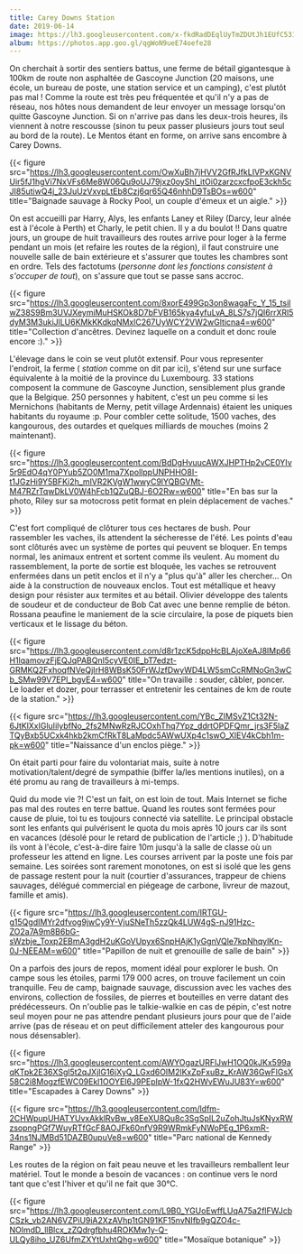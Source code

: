 ```yaml
---
title: Carey Downs Station
date: 2019-06-14
image: https://lh3.googleusercontent.com/x-fkdRadDEqlUyTmZDUtJh1EUfC5316ybPHJEoHwA6UMmADXevQRDNs4qFCLRWVUV0Deqxlx0I2uNln_2NiYaTiw-ZSt2FkHjPJ_meC9GZunwTpuJ3bgPpydtLk7sSUA0TaANEQE8zs=w600
album: https://photos.app.goo.gl/qgWoN9ueE74oefe28
---
```



On cherchait à sortir des sentiers battus, une ferme de bétail gigantesque à 100km de route non asphaltée de Gascoyne Junction (20 maisons, une école, un bureau de poste, une station service et un camping), c'est plutôt pas mal ! Comme la route est très peu fréquentée et qu'il n'y a pas de réseau, nos hôtes nous demandent de leur envoyer un message lorsqu'on quitte Gascoyne Junction. Si on n'arrive pas dans les deux-trois heures, ils viennent à notre rescousse (sinon tu peux passer plusieurs jours tout seul au bord de la route). Le Mentos étant en forme, on arrive sans encombre à Carey Downs. 

{{< figure src="https://lh3.googleusercontent.com/OwXuBh7jHVV2GfRJfkLIVPxKGNVUir5fJ1hgVi7NxVFs6Me8W06Qu9oUJ79jxz0oyShI_itOi0zarzcxcfpoE3ckh5cJI85utiwQ4j_23JuUzVxvpLtEb8Czj6qr65Q46nhhD9TsBOs=w600" title="Baignade sauvage à Rocky Pool, un couple d'émeux et un aigle." >}}

On est accueilli par Harry, Alys, les enfants Laney et Riley (Darcy, leur aînée est à l'école à Perth) et Charly, le petit chien. Il y a du boulot !! Dans quatre jours, un groupe de huit travailleurs des routes arrive pour loger à la ferme pendant un mois (et refaire les routes de la région), il faut construire une nouvelle salle de bain extérieure et s'assurer que toutes les chambres sont en ordre. Tels des factotums (*personne dont les fonctions consistent à s'occuper de tout*), on s'assure que tout se passe sans accroc.

{{< figure src="https://lh3.googleusercontent.com/8xorE499Gp3on8wagaFc_Y_15_tsilwZ38S9Bm3UVJXeymiMuHSKOk8D7bFVB165kya4yfuLvA_8LS7s7jQI6rrXRl5dyM3M3ukiJlLU6KMkKKdkqNMxlC267UyWCY2VW2wGlticna4=w600" title="Collection d'ancêtres. Devinez laquelle on a conduit et donc roule encore :)." >}}

L'élevage dans le coin se veut plutôt extensif. Pour vous representer l'endroit, la ferme ( *station* comme on dit par ici), s'étend sur une surface équivalente à la moitié de la province du Luxembourg. 33 stations composent la commune de Gascoyne Junction, sensiblement plus grande que la Belgique. 250 personnes y habitent, c'est un peu comme si les Mernichons (habitants de Merny, petit village Ardennais) étaient les uniques habitants du royaume :p. Pour combler cette solitude, 1500 vaches, des kangourous, des outardes et quelques milliards de mouches (moins 2 maintenant).

{{< figure src="https://lh3.googleusercontent.com/BdDgHvuucAWXJHPTHp2vCE0YIv5r9EdO4qY0PYub5ZO0M1ma7XpollppUNPHHO8I-t1JGzHi9Y5BFKi2h_mlVR2KVgW1wwyC9lYQBGVMt-M47RZrTqwDkLV0W4hFcb1QZuQBJ-6O2Rw=w600" title="En bas sur la photo, Riley sur sa motocross petit format en plein déplacement de vaches." >}}

C'est fort compliqué de clôturer tous ces hectares de bush. Pour rassembler les vaches, ils attendent la sécheresse de l'été.  Les points d'eau sont clôturés avec un système de portes qui peuvent se bloquer. En temps normal, les animaux entrent et sortent comme ils veulent. Au moment du rassemblement, la porte de sortie est bloquée, les vaches se retrouvent enfermées dans un petit enclos et il n'y a "plus qu'à" aller les chercher... On aide à la construction de nouveaux enclos. Tout est métallique et heavy design pour résister aux termites et au bétail. Olivier développe des talents de soudeur et de conducteur de Bob Cat avec une benne remplie de béton. Rossana peaufine le maniement de la scie circulaire, la pose de piquets bien verticaux et le lissage du béton.

{{< figure src="https://lh3.googleusercontent.com/d8r1zcK5dppHcBLAjoXeAJ8lMp66H1lqamovzFjEQJqPABQnI5cyVE0IE_bT7edzt-GRMKQ2FxhoqfNVeQjIrH8WBsK50FrWJzfDwyWD4LW5smCcRMNoGn3wCb_SMw99V7EPl_bgvE4=w600" title="On travaille : souder, câbler, poncer. Le loader et dozer, pour terrasser et entretenir les centaines de km de route de la station." >}}

{{< figure src="https://lh3.googleusercontent.com/YBc_ZIMSvZ1Ct32N-6JtKlXxIGluIilybfNo_2fs2MNwRzRJCOxhThq7Ypz_ddrtOPDFQmr_jrs3F5laZTQyBxb5UCxk4hkb2kmCfRkT8LaMpdc5AWwUXp4c1swO_XlEV4kCbh1m-pk=w600" title="Naissance d'un enclos piège." >}}

On était parti pour faire du volontariat mais, suite à notre motivation/talent/degré de sympathie (biffer la/les mentions inutiles), on a été promu au rang de travailleurs à mi-temps.

Quid du mode vie ?! C'est un fait, on est loin de tout. Mais Internet se fiche pas mal des routes en terre battue. Quand les routes sont fermées pour cause de pluie, toi tu es toujours connecté via satellite. Le principal obstacle sont les enfants qui pulvérisent le quota du mois après 10 jours car ils sont en vacances (désolé pour le retard de publication de l'article ;) ). D'habitude ils vont à l'école, c'est-à-dire faire 10m jusqu'à la salle de classe où un professeur les attend en ligne. Les courses arrivent par la poste une fois par semaine. Les soirées sont rarement monotones, on est si isolé que les gens de passage restent pour la nuit (courtier d'assurances, trappeur de chiens sauvages,  délégué commercial en piégeage de carbone, livreur de mazout, famille et amis). 

{{< figure src="https://lh3.googleusercontent.com/IRTGU-g15QgdIMYr2dfvog9jwCy9Y-VjuSNeTh5zzQk4LUW4gS-nJ91Hzc-ZO2a7A9m8B6bG-sWzbje_Toxp2EBmA3gdH2uKGoVUpyx6SnpHAjK1yGgnVQle7kpNhqylKn-0J-NEEAM=w600" title="Papillon de nuit et grenouille de salle de bain" >}}

On a parfois des jours de repos, moment idéal pour explorer le bush. On campe sous les étoiles, parmi 179 000 acres, on trouve facilement un coin tranquille. Feu de camp, baignade sauvage, discussion avec les vaches des environs, collection de fossiles, de pierres et bouteilles en verre datant des prédécesseurs. On n'oublie pas le talkie-walkie en cas de pépin, c'est notre seul moyen pour ne pas attendre pendant plusieurs jours pour que de l'aide arrive (pas de réseau et on peut difficilement atteler des kangourous pour nous désensabler).

{{< figure src="https://lh3.googleusercontent.com/AWYOgazURFlJwH1OQ0kJKx599aqKTpk2E36XSgl5t2qJXjlG16jXyQ_LGxd6OIM2lKxZpFxuBz_KrAW36GwFlGsX58C2i8MogzfEWC09Ekl1OOYEI6J9PEpIpW-1fxQ2HWvEWuJU83Y=w600" title="Escapades à Carey Downs" >}}

{{< figure src="https://lh3.googleusercontent.com/ldfm-2CHWpupUHATYUvxAkklRvBw_y8EeXU8Qu8c3SgSpIL2uZohJtuJsKNyxRWzsopngPGf7WuyRTfGcF8AOJFk60nfV9R9WRmkFyNWoPEg_1P6xmR-34ns1NJMBd51DAZB0upuVe8=w600" title="Parc national de Kennedy Range" >}}

Les routes de la région on fait peau neuve et les travailleurs remballent leur matériel. Tout le monde a besoin de vacances : on continue vers le nord tant que c'est l'hiver et qu'il ne fait que 30°C.

{{< figure src="https://lh3.googleusercontent.com/L9B0_YGUoEwffLUqA75a2flFWJcbCSzk_vb2AN6VZPiU9iA2XzAVhp1tGN91KF15nvNIfb9gQZO4c-NOlmdD_llBlcx_zZQdrgfbhu4ROKMw1y-Q-ULQy8iho_UZ6UfmZXYtUxhtQhg=w600" title="Mosaïque botanique" >}}
